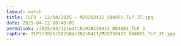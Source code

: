 ```yaml
---
layout: watch
title: TLP3 - 12/04/2025 - M20250412_084001_TLP_3T.jpg
date: 2025-04-12 08:40:01
permalink: /2025/04/12/watch/M20250412_084001_TLP_3
capture: TLP3/2025/202504/20250411/M20250412_084001_TLP_3T.jpg
---
```

